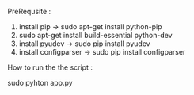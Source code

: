 PreRequsite :

1. install pip -> sudo apt-get install python-pip
2. sudo apt-get install build-essential python-dev
3. install pyudev -> sudo pip install pyudev
4. install configparser -> sudo pip install configparser

How to run the the script :

sudo pyhton app.py